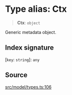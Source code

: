 # Type alias: Ctx

> **Ctx**: `object`

Generic metadata object.

## Index signature

 \[`key`: `string`\]: `any`

## Source

[src/model/types.ts:106](https://github.com/dexaai/llm-tools/blob/5a38bb8/src/model/types.ts#L106)
